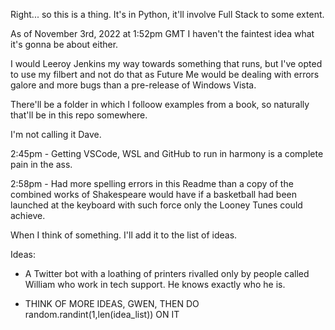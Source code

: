 Right... so this is a thing. It's in Python, it'll involve Full Stack to some extent.

As of November 3rd, 2022 at 1:52pm GMT I haven't the faintest idea what it's gonna be about either.

I would Leeroy Jenkins my way towards something that runs, but I've opted to use my filbert and not do that as Future Me would be dealing with errors galore and more bugs than a pre-release of Windows Vista.

There'll be a folder in which I folloow examples from a book, so naturally that'll be in this repo somewhere.

I'm not calling it Dave.

2:45pm - Getting VSCode, WSL and GitHub to run in harmony is a complete pain in the ass.

2:58pm - Had more spelling errors in this Readme than a copy of the combined works of Shakespeare would have if a basketball had been launched at the keyboard with such force only the Looney Tunes could achieve.

When I think of something. I'll add it to the list of ideas.

Ideas:
    
* A Twitter bot with a loathing of printers rivalled only by people called William who work in tech support. He knows exactly who he is.
    
* THINK OF MORE IDEAS, GWEN, THEN DO random.randint(1,len(idea_list)) ON IT
